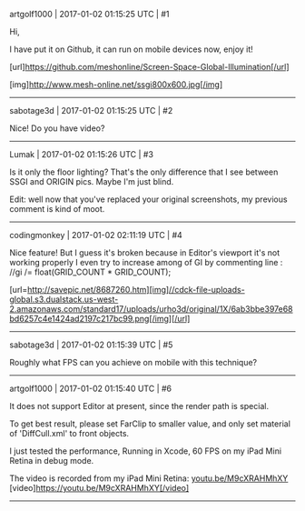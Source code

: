 artgolf1000 | 2017-01-02 01:15:25 UTC | #1

Hi,

I have put it on Github, it can run on mobile devices now, enjoy it!

[url]https://github.com/meshonline/Screen-Space-Global-Illumination[/url]

[img]http://www.mesh-online.net/ssgi800x600.jpg[/img]

-------------------------

sabotage3d | 2017-01-02 01:15:25 UTC | #2

Nice! Do you have video?

-------------------------

Lumak | 2017-01-02 01:15:26 UTC | #3

Is it only the floor lighting? That's the only difference that I see between SSGI and ORIGIN pics.  Maybe I'm just blind.

Edit: well now that you've replaced your original screenshots, my previous comment is kind of moot.

-------------------------

codingmonkey | 2017-01-02 02:11:19 UTC | #4

Nice feature! 
But I guess it's broken because in Editor's viewport it's not working properly
I even try to increase among of GI by commenting line : //gi /= float(GRID_COUNT * GRID_COUNT);

[url=http://savepic.net/8687260.htm][img]//cdck-file-uploads-global.s3.dualstack.us-west-2.amazonaws.com/standard17/uploads/urho3d/original/1X/6ab3bbe397e68bd6257c4e1424ad2197c217bc99.png[/img][/url]

-------------------------

sabotage3d | 2017-01-02 01:15:39 UTC | #5

Roughly what FPS can you achieve on mobile with this technique?

-------------------------

artgolf1000 | 2017-01-02 01:15:40 UTC | #6

It does not support Editor at present, since the render path is special.

To get best result, please set FarClip to smaller value, and only set material of 'DiffCull.xml' to front objects.

I just tested the performance, Running in Xcode, 60 FPS on my iPad Mini Retina in debug mode.

The video is recorded from my iPad Mini Retina:
[youtu.be/M9cXRAHMhXY](https://youtu.be/M9cXRAHMhXY)
[video]https://youtu.be/M9cXRAHMhXY[/video]

-------------------------

